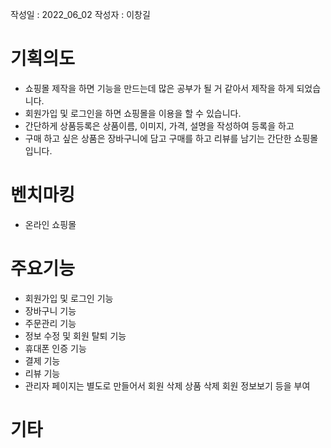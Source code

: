 작성일 : 2022_06_02
작성자 : 이창길
# 기획의도
  - 쇼핑몰 제작을 하면 기능을 만드는데 많은 공부가 될 거 같아서 제작을 하게 되었습니다.
  - 회원가입 및 로그인을 하면 쇼핑몰을 이용을 할 수 있습니다.
  - 간단하게 상품등록은 상품이름, 이미지, 가격, 설명을 작성하여 등록을 하고 
  - 구매 하고 싶은 상품은 장바구니에 담고 구매를 하고 리뷰를 남기는 간단한 쇼핑몰입니다.
# 벤치마킹
  - 온라인 쇼핑몰
# 주요기능
  - 회원가입 및 로그인 기능
  - 장바구니 기능
  - 주문관리 기능
  - 정보 수정 및 회원 탈퇴 기능
  - 휴대폰 인증 기능
  - 결제 기능
  - 리뷰 기능
  - 관리자 페이지는 별도로 만들어서 회원 삭제 상품 삭제 회원 정보보기 등을 부여
# 기타
